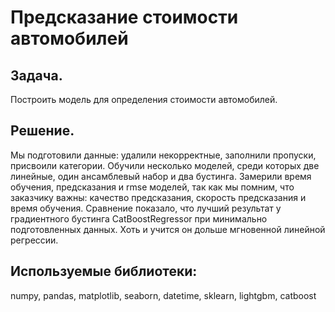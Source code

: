 # Предсказание стоимости автомобилей

## Задача. 
Построить модель для определения стоимости автомобилей.

## Решение. 
Мы подготовили данные: удалили некорректные, заполнили пропуски, присвоили категории. Обучили несколько моделей, среди которых две линейные, один ансамблевый набор и два бустинга. Замерили время обучения, предсказания и rmse моделей, так как мы помним, что заказчику важны: качество предсказания, скорость предсказания и время обучения. Сравнение показало, что лучший результат у градиентного бустинга CatBoostRegressor при минимально подготовленных данных. Хоть и учится он дольше мгновенной линейной регрессии.

## Используемые библиотеки:
numpy, pandas, matplotlib, seaborn, datetime, sklearn, lightgbm, catboost
